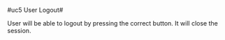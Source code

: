 #uc5 User Logout#

User will be able to logout by pressing the correct button. It will close the session.
